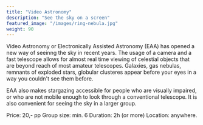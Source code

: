 ```yaml
---
title: "Video Astronomy"
description: "See the sky on a screen"
featured_image: "/images/ring-nebula.jpg"
weight: 90
---
```


Video Astronomy or Electronically Assisted Astronomy (EAA) has opened a new way of seeinng the sky in recent years. The usage of a camera and a fast telescope allows for almost real time viewing of celestial objects that are beyond reach of most amateur telescopes. Galaxies, gas nebulas, remnants of exploded stars, globular clusteres appear before your eyes in a way you couldn't see them before.

<!--more-->

EAA also makes stargazing accessible for people who are visually impaired, or who are not mobile enough to look through a conventional telescope. It is also convenient for seeing the sky in a larger group.


Price: 20,- pp
Group size: min. 6
Duration: 2h (or more)
Location: anywhere.
